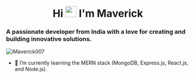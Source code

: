 <h1 align="center">Hi <img src="https://github.com/TheDudeThatCode/TheDudeThatCode/blob/master/Assets/Hi.gif" width="30px" height="30px"> I'm Maverick</h1>
<h3>A passionate developer from India with a love for creating and building innovative solutions.</h3>

<p align="left"> <img src="https://komarev.com/ghpvc/?username=iMaverick007&label=Profile%20views&color=0e75b6&style=flat" alt="iMaverick007" /> </p>

- 🌱 I’m currently learning the MERN stack (MongoDB, Express.js, React.js, and Node.js).
